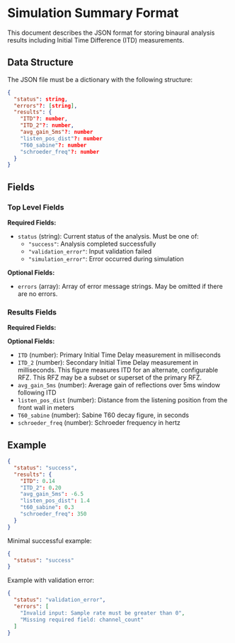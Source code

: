 # Simulation Summary Format

This document describes the JSON format for storing binaural analysis results including Initial Time Difference (ITD) measurements.

## Data Structure

The JSON file must be a dictionary with the following structure:

```json
{
  "status": string,
  "errors"?: [string],
  "results": {
    "ITD"?: number,
    "ITD_2"?: number,
    "avg_gain_5ms"?: number
    "listen_pos_dist"?: number
    "T60_sabine"?: number
    "schroeder_freq"?: number
  }
}
```

## Fields

### Top Level Fields

**Required Fields:**

- `status` (string): Current status of the analysis. Must be one of:
  - `"success"`: Analysis completed successfully
  - `"validation_error"`: Input validation failed
  - `"simulation_error"`: Error occurred during simulation

**Optional Fields:**

- `errors` (array): Array of error message strings. May be omitted if there are no errors.

### Results Fields

**Required Fields:**

**Optional Fields:**

- `ITD` (number): Primary Initial Time Delay measurement in milliseconds
- `ITD_2` (number): Secondary Initial Time Delay measurement in milliseconds. This figure measures ITD for an alternate, configurable RFZ. This RFZ may be a subset or superset of the primary RFZ.
- `avg_gain_5ms` (number): Average gain of reflections over 5ms window following ITD
- `listen_pos_dist` (number): Distance from the listening position from the front wall in meters
- `T60_sabine` (number): Sabine T60 decay figure, in seconds
- `schroeder_freq` (number): Schroeder frequency in hertz

## Example

```json
{
  "status": "success",
  "results": {
    "ITD": 0.14
    "ITD_2": 0.20
    "avg_gain_5ms": -6.5
    "listen_pos_dist": 1.4
    "t60_sabine": 0.3
    "schroeder_freq": 350
  }
}
```

Minimal successful example:

```json
{
  "status": "success"
}
```

Example with validation error:

```json
{
  "status": "validation_error",
  "errors": [
    "Invalid input: Sample rate must be greater than 0",
    "Missing required field: channel_count"
  ]
}
```
